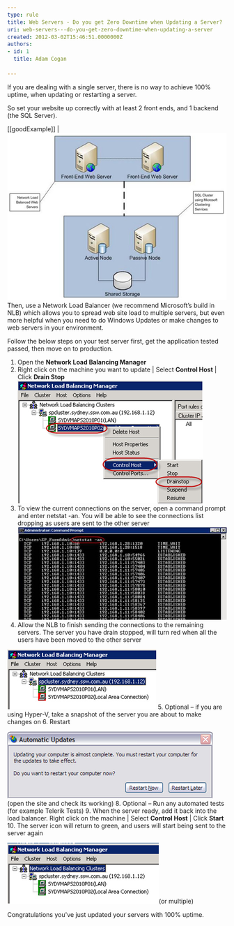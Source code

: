 ```yaml
---
type: rule
title: Web Servers - Do you get Zero Downtime when Updating a Server?
uri: web-servers---do-you-get-zero-downtime-when-updating-a-server
created: 2012-03-02T15:46:51.0000000Z
authors:
- id: 1
  title: Adam Cogan

---
```


If you are dealing with a single server, there is no way to achieve 100% uptime, when updating or restarting a server.

So set your website up correctly with at least 2 front ends, and 1 backend (the SQL Server).

[[goodExample]]
| ![When one server goes down, the web site remains up](Server-down-Site-up.jpg)
Then, use a Network Load Balancer (we recommend Microsoft’s build in NLB) which allows you to spread web site load to multiple servers, but even more helpful when you need to do Windows Updates or make changes to web servers in your environment.

Follow the below steps on your test server first, get the application tested passed, then move on to production.

1. Open the **Network Load Balancing Manager**
2. Right click on the machine you want to update | Select **Control Host** | Click **Drain Stop** 
![The 2 green icons indicate both servers are live with users - Do a drain stop on the server you want to make changes too](Server-drainstop.jpg)
3. To view the current connections on the server, open a command prompt and enter netstat -an. You will be able to see the connections list dropping as users are sent to the other server 
![Run "netstat -an" to view the current connections on the server](Server-netstat.jpg)
4. Allow the NLB to finish sending the connections to the remaining servers. The server you have drain stopped, will turn red when all the users have been moved to the other server

![When the server turns red, the connections have been dropped and you're ready to update](Server-red.jpg)
5. Optional – if you are using Hyper-V, take a snapshot of the server you are about to make changes on
6. Restart

![Now that the server isn't being hit with users, perform your updates. Click "Restart Now"7. Optional – Do a smoke test](Server-restart.jpg)(open the site and check its working)
8. Optional – Run any automated tests (for example Telerik Tests)
9. When the server ready, add it back into the load balancer. Right click on the machine | Select **Control Host** | Click **Start**
10. The server icon will return to green, and users will start being sent to the server again

![The server will now accept connections again11. Follow the same process for the other server](Server-green.jpg)(or multiple)


Congratulations you've just updated your servers with 100% uptime.
